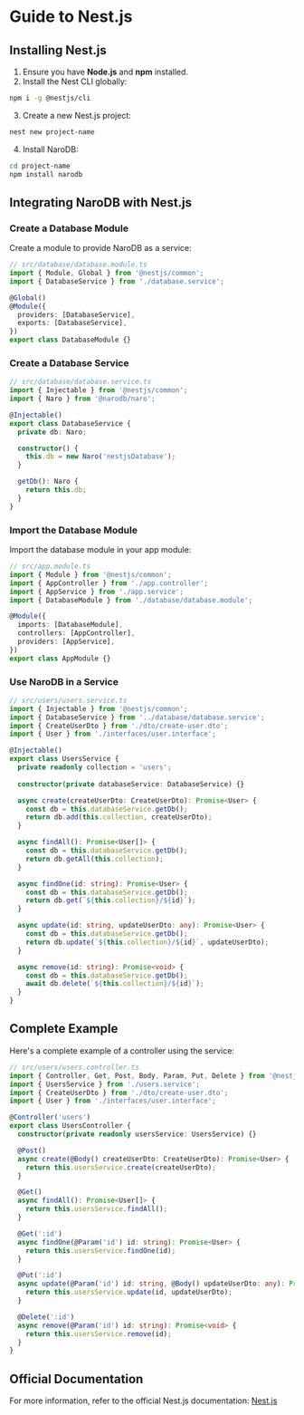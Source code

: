 # Guide to Nest.js

## Installing Nest.js

1. Ensure you have **Node.js** and **npm** installed.
2. Install the Nest CLI globally:

```bash
npm i -g @nestjs/cli
```

3. Create a new Nest.js project:

```bash
nest new project-name
```

4. Install NaroDB:

```bash
cd project-name
npm install narodb
```

## Integrating NaroDB with Nest.js

### Create a Database Module

Create a module to provide NaroDB as a service:

```typescript
// src/database/database.module.ts
import { Module, Global } from '@nestjs/common';
import { DatabaseService } from './database.service';

@Global()
@Module({
  providers: [DatabaseService],
  exports: [DatabaseService],
})
export class DatabaseModule {}
```

### Create a Database Service

```typescript
// src/database/database.service.ts
import { Injectable } from '@nestjs/common';
import { Naro } from '@narodb/naro';

@Injectable()
export class DatabaseService {
  private db: Naro;

  constructor() {
    this.db = new Naro('nestjsDatabase');
  }

  getDb(): Naro {
    return this.db;
  }
}
```

### Import the Database Module

Import the database module in your app module:

```typescript
// src/app.module.ts
import { Module } from '@nestjs/common';
import { AppController } from './app.controller';
import { AppService } from './app.service';
import { DatabaseModule } from './database/database.module';

@Module({
  imports: [DatabaseModule],
  controllers: [AppController],
  providers: [AppService],
})
export class AppModule {}
```

### Use NaroDB in a Service

```typescript
// src/users/users.service.ts
import { Injectable } from '@nestjs/common';
import { DatabaseService } from '../database/database.service';
import { CreateUserDto } from './dto/create-user.dto';
import { User } from './interfaces/user.interface';

@Injectable()
export class UsersService {
  private readonly collection = 'users';
  
  constructor(private databaseService: DatabaseService) {}

  async create(createUserDto: CreateUserDto): Promise<User> {
    const db = this.databaseService.getDb();
    return db.add(this.collection, createUserDto);
  }

  async findAll(): Promise<User[]> {
    const db = this.databaseService.getDb();
    return db.getAll(this.collection);
  }

  async findOne(id: string): Promise<User> {
    const db = this.databaseService.getDb();
    return db.get(`${this.collection}/${id}`);
  }

  async update(id: string, updateUserDto: any): Promise<User> {
    const db = this.databaseService.getDb();
    return db.update(`${this.collection}/${id}`, updateUserDto);
  }

  async remove(id: string): Promise<void> {
    const db = this.databaseService.getDb();
    await db.delete(`${this.collection}/${id}`);
  }
}
```

## Complete Example

Here's a complete example of a controller using the service:

```typescript
// src/users/users.controller.ts
import { Controller, Get, Post, Body, Param, Put, Delete } from '@nestjs/common';
import { UsersService } from './users.service';
import { CreateUserDto } from './dto/create-user.dto';
import { User } from './interfaces/user.interface';

@Controller('users')
export class UsersController {
  constructor(private readonly usersService: UsersService) {}

  @Post()
  async create(@Body() createUserDto: CreateUserDto): Promise<User> {
    return this.usersService.create(createUserDto);
  }

  @Get()
  async findAll(): Promise<User[]> {
    return this.usersService.findAll();
  }

  @Get(':id')
  async findOne(@Param('id') id: string): Promise<User> {
    return this.usersService.findOne(id);
  }

  @Put(':id')
  async update(@Param('id') id: string, @Body() updateUserDto: any): Promise<User> {
    return this.usersService.update(id, updateUserDto);
  }

  @Delete(':id')
  async remove(@Param('id') id: string): Promise<void> {
    return this.usersService.remove(id);
  }
}
```

## Official Documentation

For more information, refer to the official Nest.js documentation: [Nest.js](https://nestjs.com/)
